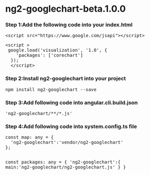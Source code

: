 # ng2-googlechart-beta.1.0.0

<h3>Step 1:Add the following code into your index.html</h3>
<pre>&lt;<span class="pl-ent">script</span><span class="pl-e"> src</span>=<span class="pl-s"><span class="pl-pds">"</span>https://www.google.com/jsapi<span class="pl-pds">"</span></span>&gt;&lt;/<span class="pl-ent">script</span>&gt;</pre>

<pre>&lt;<span class="pl-ent">script</span> &gt;
 google.load('visualization', '1.0', {
    'packages': ['corechart']
  });
  &lt;/<span class="pl-ent">script</span>&gt;</pre>

<h3>Step 2:Install ng2-googlechart into your project</h3>

<pre>npm install ng2-googlechart --save</pre>

<h3>Step 3:Add following code into angular.cli.build.json</h3>

<pre>'ng2-googlechart/**/*.js'</pre>
<p>
<h3>Step 4:Add following code into system.config.ts file</h3>
<pre>
const map: any = {
  'ng2-googlechart':'vendor/ng2-googlechart'
};

const packages: any = {
  'ng2-googlechart':{
    main:'ng2-googlechart/ng2-googlechart.js'
  }
}
</pre>
</p>
